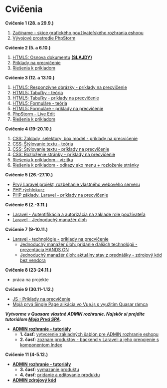 # Cvičenia

**Cvičenie 1 (28. a 29.9.)**

1. [Začíname - skice grafického používateľského rozhrania eshopu](1-c/skice-grafickeho-pouzivatelskeho-rozhrania-eshopu)
2. [Vývojové prostredie PhpStorm](1-c/vyvojove-prostredie-phpstorm)

**Cvičenie 2 (5. a 6.10.)**
1. [HTML5: Osnova dokumentu](2-c) **[(SLAJDY)](2-c/zdroje/c2-osnova-dokumentu.pdf)**
2. [Príklady na precvičenie](2-c/#c2-priklady)
3. [Riešenia k príkladom](zdroje/cvicenie2-priklady-riesenia.zip)

**Cvičenie 3 (12. a 13.10.)**
1. [HTML5: Responzívne obrázky - príklady na precvičenie](3-c/obrazky)
2. [HTML5: Tabuľky - teória](3-c/tabulky)
3. [HTML5: Tabuľky - príklady na precvičenie](3-c/tabulky#c3-tabulky-priklady)
4. [HTML5: Formuláre - teória](3-c/formulare)
5. [HTML5: Formuláre - príklady na precvičenie](3-c/formulare#c3-formulare-priklady)
6. [PhpStorm - Live Edit](3-c/phpstorm-liveedit)
7. [Riešenia k príkladom](zdroje/cvicenie3-priklady-riesenia.zip)

**Cvičenie 4 (19-20.10.)**
1. [CSS: Základy, selektory, box model - príklady na precvičenie](4-c/zaklady-selektory)
2. [CSS: Štýlovanie textu - teória](4-c/stylovanie-textu)
3. [CSS: Štýlovanie textu - príklady na precvičenie](4-c/stylovanie-textu#c4-stylovanie-textu-priklady)
4. [CSS: Rozloženie stránky - príklady na precvičenie](4-c/rozlozenie-stranky#c4-rozlozenie-stranky-priklady)
5. [Riešenia k príkladom - vizitka](zdroje/cvicenie4a-priklady-riesenia.zip)
6. [Riešenia k príkladom - odkazy ako menu + rozloženie stránky](zdroje/cvicenie4b-priklady-riesenia.zip)

**Cvičenie 5 (26.-27.10.)**
* [Prvý Laravel projekt, rozbehanie vlastného webového serveru](5-c/wamp)
* [PHP rýchlokurz](/prednasky/PHP-rychlokurz)
* [PHP základy, Laravel - príklady na precvičenie](5-c/laravel-uvod)

**Cvičenie 6 (2.-3.11.)**
* [Laravel - Autentifikácia a autorizácia na základe role používateľa](/cvicenia/6-c/autentifikacia-rola)
* [Laravel - Jednoduchý manažér úloh](/cvicenia/6-c/manazer-uloh)

**Cvičenie 7 (9-10.11.)**
* [Laravel - technológie - príklady na precvičenie](/cvicenia/7-c/)
	* [Jednoduchý manažér úloh: pridanie ďalších technológií - prezentácia HANDS ON](7-c/zdroje/7c-taskmanager-technologie.pptx)
    * [Jednoduchý manažér úloh: aktuálny stav z prednášky - zdrojový kód bez vendora](/prednasky/zdroje/taskmanager2020.zip)

**Cvičenie 8 (23-24.11.)**
* práca na projekte

**Cvičenie 9 (30.11-1.12.)**
* [JS - Príklady na precvičenie](/cvicenia/9-c/JS/)
* [Mojá prvá Single Page alikácia vo Vue.js s využitím Quasar rámca](/cvicenia/9-c/PrvaSPA/)

***Vytvorme v Quasare vlastné ADMIN rozhranie. Najskôr si prejdite tutoriálom [Moja Prvá SPA](/cvicenia/9-c/PrvaSPA/).***

* **[ADMIN rozhranie - tutoriály](10-c)**
    * **1. časť**: [vytvorenie základných šablón pre ADMIN rozhranie eshopu](10-c/part1)
    * **2. časť**: [zoznam produktov - backend v Laraveli a jeho prepojenie s komponentom Index](10-c/part2)


**Cvičenie 11 (4-5.12.)**
* **[ADMIN rozhranie - tutoriály](11-c)**
    * **3. časť**: [vymazanie produktu](11-c/part3)
    * **4. časť**: [pridanie a editovanie produktu](11-c/part4) 
* **[ADMIN zdrojový kód](zdroje/admin.zip)**
